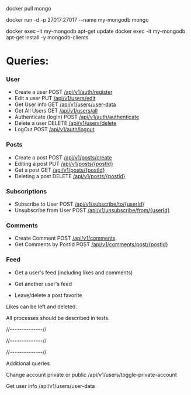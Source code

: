 docker pull mongo

docker run -d -p 27017:27017 --name my-mongodb mongo


docker exec -it my-mongodb apt-get update
docker exec -it my-mongodb apt-get install -y mongodb-clients




# Queries:

### User
* Create a user POST [/api/v1/auth/register]()
* Edit a user PUT [/api/v1/users/edit]()
* Get User info GET [/api/v1/users/user-data]()
* Get All Users  GET [/api/v1/users/all]()
* Authenticate (logIn) POST [/api/v1/auth/authenticate]()
* Delete a user DELETE [/api/v1/users/delete]()
* LogOut POST [/api/v1/auth/logout]()


### Posts

* Create a post POST [/api/v1/posts/create]()
* Editing a post PUT [/api/v1/posts/{postId}]()
* Get a post GET [/api/v1/posts/{postId}]()
* Deleting a post DELETE [/api/v1/posts/{postId}]()


### Subscriptions

* Subscribe to User POST [/api/v1/subscribe/to/{userId}]()
* Unsubscribe from User POST [/api/v1/unsubscribe/from/{userId}]()


### Comments

* Create Comment POST [/api/v1/comments]()
* Get Comments by PostId POST [/api/v1/comments/post/{postId}]()


### Feed

* Get a user's feed (including likes and comments)
* Get another user's feed

* Leave/delete a post favorite





Likes can be left and deleted.

All processes should be described in tests.






//--------------//

//--------------//

//--------------//

Additional queries

Change account private or public  /api/v1/users/toggle-private-account

Get user info    /api/v1/users/user-data
